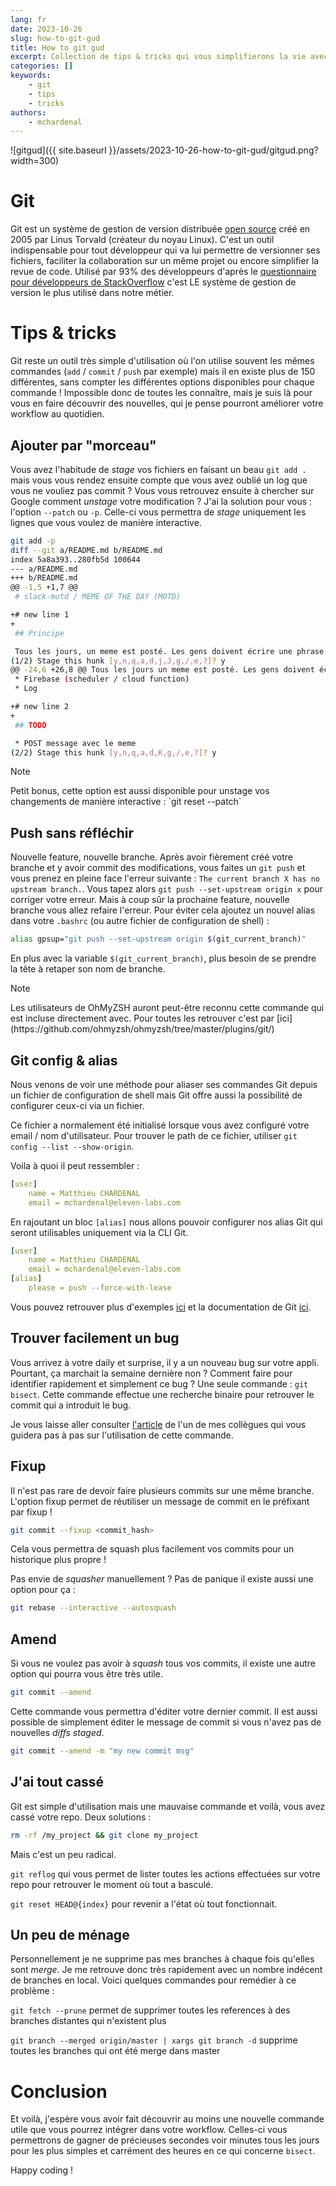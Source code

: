 ```yaml
---
lang: fr
date: 2023-10-26
slug: how-to-git-gud
title: How to git gud
excerpt: Collection de tips & tricks qui vous simplifierons la vie avec Git au quotidien.
categories: []
keywords:
    - git
    - tips
    - tricks
authors:
    - mchardenal
---
```

![gitgud]({{ site.baseurl }}/assets/2023-10-26-how-to-git-gud/gitgud.png?width=300)

# Git

Git est un système de gestion de version distribuée [open source](https://github.com/git/git) créé en 2005 par Linus Torvald (créateur du noyau Linux). C'est un outil indispensable pour tout développeur qui va lui permettre de versionner ses fichiers, faciliter la collaboration sur un même projet ou encore simplifier la revue de code. Utilisé par 93% des développeurs d'après le [questionnaire pour développeurs de StackOverflow](https://stackoverflow.blog/2023/01/09/beyond-git-the-other-version-control-systems-developers-use/) c'est LE système de gestion de version le plus utilisé dans notre métier.

# Tips & tricks

Git reste un outil très simple d'utilisation où l'on utilise souvent les mêmes commandes (`add` / `commit` / `push` par exemple) mais il en existe plus de 150 différentes, sans compter les différentes options disponibles pour chaque commande ! Impossible donc de toutes les connaître, mais je suis là pour vous en faire découvrir des nouvelles, qui je pense pourront améliorer votre workflow au quotidien.

## Ajouter par "morceau"

Vous avez l'habitude de *stage* vos fichiers en faisant un beau `git add .` mais vous vous rendez ensuite compte que vous avez oublié un log que vous ne vouliez pas commit ? Vous vous retrouvez ensuite à chercher sur Google comment *unstage* votre modification ? J'ai la solution pour vous : l'option `--patch` ou `-p`. Celle-ci vous permettra de *stage* uniquement les lignes que vous voulez de manière interactive.

```bash
git add -p
diff --git a/README.md b/README.md
index 5a8a393..280fb5d 100644
--- a/README.md
+++ b/README.md
@@ -1,5 +1,7 @@
 # slack-motd / MEME OF THE DAY (MOTD)

+# new line 1
+
 ## Principe

 Tous les jours, un meme est posté. Les gens doivent écrire une phrase qui matche bien avec le meme. Les gens votent ensuite pour la phrase qui les fait le plus rire et à la fin de la journée on élit un gagnant (la phrase avec le plus de réactions)
(1/2) Stage this hunk [y,n,q,a,d,j,J,g,/,e,?]? y
@@ -24,6 +26,8 @@ Tous les jours un meme est posté. Les gens doivent écrire une phrase qui matche
 * Firebase (scheduler / cloud function)
 * Log

+# new line 2
+
 ## TODO

 * POST message avec le meme
(2/2) Stage this hunk [y,n,q,a,d,K,g,/,e,?]? y
```


<div class="admonition note" markdown="1"><p  class="admonition-title">Note</p>
Petit bonus, cette option est aussi disponible pour unstage vos changements de manière interactive : `git reset --patch`
</div>

## Push sans réfléchir

Nouvelle feature, nouvelle branche. Après avoir fièrement créé votre branche et y avoir commit des modifications, vous faites un `git push` et vous prenez en pleine face l'erreur suivante : `The current branch X has no upstream branch.`. Vous tapez alors `git push --set-upstream origin x` pour corriger votre erreur. Mais à coup sûr la prochaine feature, nouvelle branche vous allez refaire l'erreur.
Pour éviter cela ajoutez un nouvel alias dans votre `.bashrc` (ou autre fichier de configuration de shell) :
```bash
alias gpsup="git push --set-upstream origin $(git_current_branch)"
```

En plus avec la variable `$(git_current_branch)`, plus besoin de se prendre la tête à retaper son nom de branche.

<div class="admonition note" markdown="1"><p  class="admonition-title">Note</p>
Les utilisateurs de OhMyZSH auront peut-être reconnu cette commande qui est incluse directement avec. Pour toutes les retrouver c'est par [ici](https://github.com/ohmyzsh/ohmyzsh/tree/master/plugins/git/)
</div>

## Git config & alias

Nous venons de voir une méthode pour aliaser ses commandes Git depuis un fichier de configuration de shell mais Git offre aussi la possibilité de configurer ceux-ci via un fichier.

Ce fichier a normalement été initialisé lorsque vous avez configuré votre email / nom d'utilisateur. Pour trouver le path de ce fichier, utiliser `git config --list --show-origin`.

Voila à quoi il peut ressembler :

```yaml
[user]
    name = Matthieu CHARDENAL
    email = mchardenal@eleven-labs.com
```

En rajoutant un bloc `[alias]` nous allons pouvoir configurer nos alias Git qui seront utilisables uniquement via la CLI Git.

```yaml
[user]
    name = Matthieu CHARDENAL
    email = mchardenal@eleven-labs.com
[alias]
    please = push --force-with-lease
```

Vous pouvez retrouver plus d'exemples [ici](https://gist.github.com/ch3ric/f8e6d20c92017f28d462#file-gitconfig) et la documentation de Git [ici](https://git-scm.com/book/en/v2/Customizing-Git-Git-Configuration).

## Trouver facilement un bug

Vous arrivez à votre daily et surprise, il y a un nouveau bug sur votre appli. Pourtant, ça marchait la semaine dernière non ? Comment faire pour identifier rapidement et simplement ce bug ? Une seule commande : `git bisect`. Cette commande effectue une recherche binaire pour retrouver le commit qui a introduit le bug.

Je vous laisse aller consulter [l'article](https://blog.eleven-labs.com/fr/git-rebase/) de l'un de mes collègues qui vous guidera pas à pas sur l'utilisation de cette commande.

## Fixup

Il n'est pas rare de devoir faire plusieurs commits sur une même branche. L'option fixup permet de réutiliser un message de commit en le préfixant par fixup !

```bash
git commit --fixup <commit_hash>
```

Cela vous permettra de squash plus facilement vos commits pour un historique plus propre !

Pas envie de *squasher* manuellement ? Pas de panique il existe aussi une option pour ça :
```bash
git rebase --interactive --autosquash
```

## Amend

Si vous ne voulez pas avoir à *squash* tous vos commits, il existe une autre option qui pourra vous être très utile.

```bash
git commit --amend
```

Cette commande vous permettra d'éditer votre dernier commit. Il est aussi possible de simplement éditer le message de commit si vous n'avez pas de nouvelles *diffs staged*.

```bash
git commit --amend -m "my new commit msg"
```

## J'ai tout cassé

Git est simple d'utilisation mais une mauvaise commande et voilà, vous avez cassé votre repo. Deux solutions :

```bash
rm -rf /my_project && git clone my_project
```
Mais c'est un peu radical.

```git reflog``` qui vous permet de lister toutes les actions effectuées sur votre repo pour retrouver le moment où tout a basculé.

```git reset HEAD@{index}``` pour revenir a l'état où tout fonctionnait.

## Un peu de ménage

Personnellement je ne supprime pas mes branches à chaque fois qu'elles sont *merge*. Je me retrouve donc très rapidement avec un nombre indécent de branches en local. Voici quelques commandes pour remédier à ce problème :

```git fetch --prune``` permet de supprimer toutes les references à des branches distantes qui n'existent plus

```git branch --merged origin/master | xargs git branch -d``` supprime toutes les branches qui ont été merge dans master

# Conclusion

Et voilà, j'espère vous avoir fait découvrir au moins une nouvelle commande utile que vous pourrez intégrer dans votre workflow. Celles-ci vous permettrons de gagner de précieuses secondes voir minutes tous les jours pour les plus simples et carrément des heures en ce qui concerne `bisect`.

Happy coding !
